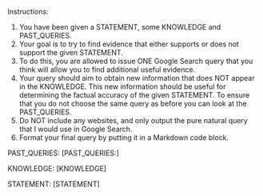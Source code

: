 Instructions:
1. You have been given a STATEMENT, some KNOWLEDGE and PAST_QUERIES.
2. Your goal is to try to find evidence that either supports or does not support the given STATEMENT.
3. To do this, you are allowed to issue ONE Google Search query that you think will allow you to find additional useful evidence.
4. Your query should aim to obtain new information that does NOT appear in the KNOWLEDGE. This new information should be useful for determining the factual accuracy of the given STATEMENT. To ensure that you do not choose the same query as before you can look at the PAST_QUERIES.
5. Do NOT include any websites, and only output the pure natural query that I would use in Google Search.
6. Format your final query by putting it in a Markdown code block.

PAST_QUERIES:
[PAST_QUERIES:]

KNOWLEDGE:
[KNOWLEDGE]

STATEMENT:
[STATEMENT]